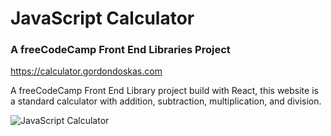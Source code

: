 # JavaScript Calculator

### A freeCodeCamp Front End Libraries Project

<https://calculator.gordondoskas.com>

A freeCodeCamp Front End Library project build with React, this website is a standard calculator with addition, subtraction, multiplication, and division.

![JavaScript Calculator](https://portfolio.gordondoskas.com/img/calculator.png 'JavaScript Calculator')
